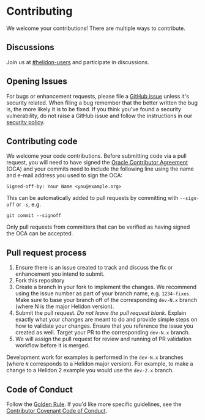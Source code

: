 
# Contributing

We welcome your contributions! There are multiple ways to contribute.

## Discussions

Join us at [#helidon-users](http://slack.helidon.io) and participate in discussions.

## Opening Issues

For bugs or enhancement requests, please file a [GitHub issue](https://github.com/helidon-io/helidon/issues) unless it's
security related. When filing a bug remember that the better written the bug is,
the more likely it is to be fixed. If you think you've found a security
vulnerability, do not raise a GitHub issue and follow the instructions in our
[security policy](./SECURITY.md).

## Contributing code

We welcome your code contributions. Before submitting code via a pull request,
you will need to have signed the [Oracle Contributor Agreement][OCA] (OCA) and
your commits need to include the following line using the name and e-mail
address you used to sign the OCA:

```text
Signed-off-by: Your Name <you@example.org>
```

This can be automatically added to pull requests by committing with `--sign-off`
or `-s`, e.g.

```text
git commit --signoff
```

Only pull requests from committers that can be verified as having signed the OCA
can be accepted.

## Pull request process

1. Ensure there is an issue created to track and discuss the fix or enhancement
   you intend to submit.
1. Fork this repository
1. Create a branch in your fork to implement the changes. We recommend using
   the issue number as part of your branch name, e.g. `1234-fixes`. Make sure to
   base your branch off of the corresponding `dev-N.x` branch (where N is the
   major Helidon version).
1. Submit the pull request. *Do not leave the pull request blank*. Explain exactly
   what your changes are meant to do and provide simple steps on how to validate
   your changes. Ensure that you reference the issue you created as well. Target
   your PR to the corresponding `dev-N.x` branch.
1. We will assign the pull request for review and running of PR validation workflow before it is merged.

Development work for examples is performed in the `dev-N.x` branches (where
`N` corresponds to a Helidon major version). For example, to make a change to
a Helidon 2 example you would use the `dev-2.x` branch.

## Code of Conduct

Follow the [Golden Rule](https://en.wikipedia.org/wiki/Golden_Rule). If you'd
like more specific guidelines, see the [Contributor Covenant Code of Conduct][COC].

[OCA]: https://oca.opensource.oracle.com
[COC]: https://www.contributor-covenant.org/version/1/4/code-of-conduct/
